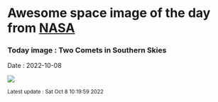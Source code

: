 
  # Awesome space image of the day from [NASA](https://api.nasa.gov/)

  ### Today image : Two Comets in Southern Skies
  Date : 2022-10-08

  ![](https://apod.nasa.gov/apod/image/2210/2017K2_2022-09-21_web.jpg)

  <small>Latest update : Sat Oct  8 10:19:59 2022</small>

